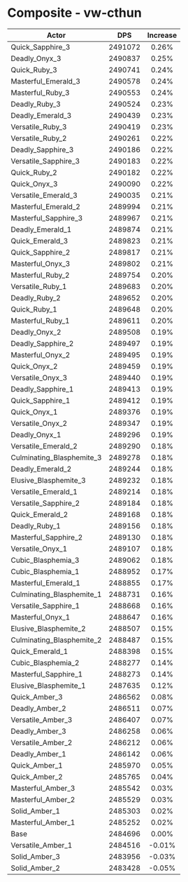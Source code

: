 # Composite - vw-cthun
| Actor | DPS | Increase |
|---|:---:|:---:|
|Quick_Sapphire_3|2491072|0.26%|
|Deadly_Onyx_3|2490837|0.25%|
|Quick_Ruby_3|2490741|0.24%|
|Masterful_Emerald_3|2490578|0.24%|
|Masterful_Ruby_3|2490553|0.24%|
|Deadly_Ruby_3|2490524|0.23%|
|Deadly_Emerald_3|2490439|0.23%|
|Versatile_Ruby_3|2490419|0.23%|
|Versatile_Ruby_2|2490261|0.22%|
|Deadly_Sapphire_3|2490186|0.22%|
|Versatile_Sapphire_3|2490183|0.22%|
|Quick_Ruby_2|2490182|0.22%|
|Quick_Onyx_3|2490090|0.22%|
|Versatile_Emerald_3|2490035|0.21%|
|Masterful_Emerald_2|2489994|0.21%|
|Masterful_Sapphire_3|2489967|0.21%|
|Deadly_Emerald_1|2489874|0.21%|
|Quick_Emerald_3|2489823|0.21%|
|Quick_Sapphire_2|2489817|0.21%|
|Masterful_Onyx_3|2489802|0.21%|
|Masterful_Ruby_2|2489754|0.20%|
|Versatile_Ruby_1|2489683|0.20%|
|Deadly_Ruby_2|2489652|0.20%|
|Quick_Ruby_1|2489648|0.20%|
|Masterful_Ruby_1|2489611|0.20%|
|Deadly_Onyx_2|2489508|0.19%|
|Deadly_Sapphire_2|2489497|0.19%|
|Masterful_Onyx_2|2489495|0.19%|
|Quick_Onyx_2|2489459|0.19%|
|Versatile_Onyx_3|2489440|0.19%|
|Deadly_Sapphire_1|2489413|0.19%|
|Quick_Sapphire_1|2489412|0.19%|
|Quick_Onyx_1|2489376|0.19%|
|Versatile_Onyx_2|2489347|0.19%|
|Deadly_Onyx_1|2489296|0.19%|
|Versatile_Emerald_2|2489290|0.18%|
|Culminating_Blasphemite_3|2489278|0.18%|
|Deadly_Emerald_2|2489244|0.18%|
|Elusive_Blasphemite_3|2489232|0.18%|
|Versatile_Emerald_1|2489214|0.18%|
|Versatile_Sapphire_2|2489184|0.18%|
|Quick_Emerald_2|2489168|0.18%|
|Deadly_Ruby_1|2489156|0.18%|
|Masterful_Sapphire_2|2489130|0.18%|
|Versatile_Onyx_1|2489107|0.18%|
|Cubic_Blasphemia_3|2489062|0.18%|
|Cubic_Blasphemia_1|2488952|0.17%|
|Masterful_Emerald_1|2488855|0.17%|
|Culminating_Blasphemite_1|2488731|0.16%|
|Versatile_Sapphire_1|2488668|0.16%|
|Masterful_Onyx_1|2488647|0.16%|
|Elusive_Blasphemite_2|2488507|0.15%|
|Culminating_Blasphemite_2|2488487|0.15%|
|Quick_Emerald_1|2488398|0.15%|
|Cubic_Blasphemia_2|2488277|0.14%|
|Masterful_Sapphire_1|2488273|0.14%|
|Elusive_Blasphemite_1|2487635|0.12%|
|Quick_Amber_3|2486562|0.08%|
|Deadly_Amber_2|2486511|0.07%|
|Versatile_Amber_3|2486407|0.07%|
|Deadly_Amber_3|2486258|0.06%|
|Versatile_Amber_2|2486212|0.06%|
|Deadly_Amber_1|2486142|0.06%|
|Quick_Amber_1|2485970|0.05%|
|Quick_Amber_2|2485765|0.04%|
|Masterful_Amber_3|2485542|0.03%|
|Masterful_Amber_2|2485529|0.03%|
|Solid_Amber_1|2485303|0.02%|
|Masterful_Amber_1|2485252|0.02%|
|Base|2484696|0.00%|
|Versatile_Amber_1|2484516|-0.01%|
|Solid_Amber_3|2483956|-0.03%|
|Solid_Amber_2|2483428|-0.05%|
